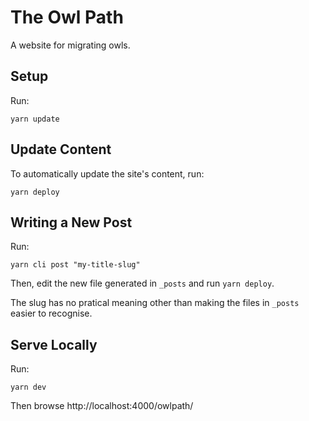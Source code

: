# The Owl Path

A website for migrating owls.

## Setup

Run:

```
yarn update
```

## Update Content

To automatically update the site's content, run:

```
yarn deploy
```

## Writing a New Post

Run:

```
yarn cli post "my-title-slug"
```

Then, edit the new file generated in `_posts` and run `yarn deploy`.

The slug has no pratical meaning other than making the files in `_posts` easier to recognise.

## Serve Locally

Run:

```
yarn dev
```

Then browse http://localhost:4000/owlpath/
